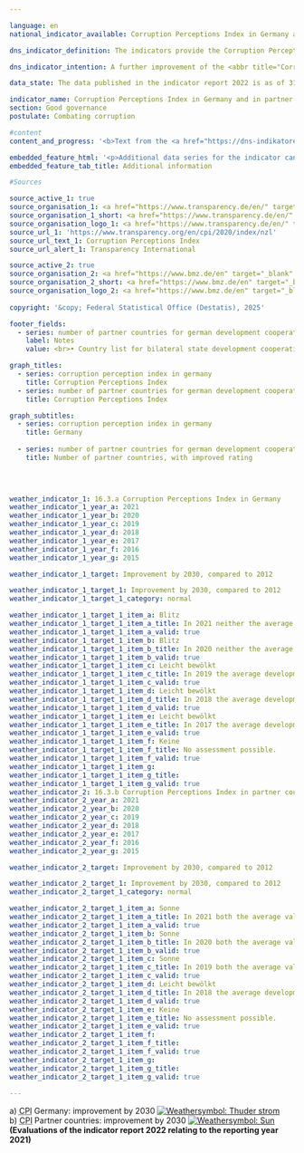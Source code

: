 ```yaml
---

language: en        
national_indicator_available: Corruption Perceptions Index in Germany and in partner countries for German development cooperation        

dns_indicator_definition: The indicators provide the Corruption Perceptions Index (<abbr title="Corruption Perception Index" tabindex="0">CPI</abbr>) from Transparency International for Germany (16.3.a) as well as the number of partner countries of German development assistance whose <abbr title="Corruption Perception Index" tabindex="0">CPI</abbr> has improved compared with 2012&nbsp;(16.3.b). The <abbr title="Corruption Perception Index" tabindex="0">CPI</abbr> measures how strongly corruption in the public sector is perceived in a country.        

dns_indicator_intention: A further improvement of the <abbr title="Corruption Perception Index" tabindex="0">CPI</abbr> for Germany is targeted for 2030. In addition, the <abbr title="Corruption Perception Index" tabindex="0">CPI</abbr> in the majority of partner countries involved in German development assistance should also improve. The base year in each case is 2012.        

data_state: The data published in the indicator report 2022 is as of 31 October 2022. The data shown on this platform is updated regularly, so that more current data may be available online than published in the <a href="https://dns-indikatoren.de/assets/Publikationen/Indikatorenberichte/2022.pdf">indicator report 2022</a>.        

indicator_name: Corruption Perceptions Index in Germany and in partner countries for German development cooperation        
section: Good governance        
postulate: Combating corruption        

#content         
content_and_progress: '<b>Text from the <a href="https://dns-indikatoren.de/assets/Publikationen/Indikatorenberichte/2022.pdf">Indicator Report 2022&nbsp;</a></b><br><br>The study on <abbr title="Corruption Perception Index" tabindex="0">CPI</abbr> conducted by Transparency International is the most comprehensive overview study on perceived public sector corruption. The <abbr title="Corruption Perception Index" tabindex="0">CPI</abbr> is a composite indicator that is based on various expert and corporate surveys regarding the perception of corruption in the public sector. Depending on the survey, underlying definitions of corruption may differ, and the sources used for calculations may change over time. The results of these surveys are prone to distortions due to information about prior <abbr title="Corruption Perception Index" tabindex="0">CPI</abbr> values or results from similar studies. The index includes all countries for which at least three selected surveys are available. In its analysis of the <abbr title="Corruption Perception Index" tabindex="0">CPI</abbr>, the Joint Research Centre of the European Commission points out that, the statistical significance of the change must also be examined when the results are interpreted and that even in the case of statistically significant differences, the results of this indicator should be interpreted with caution. Hence, comparison over time and among countries is limited.<br><br>Compared to 2012, Germany’s score improved from 79&nbsp;to 80&nbsp;points in 2021. This value has worsen in comparison to 2017, which means that Germany comes to tenth place in the ranking. Though, compared with 2012, this change should not be viewed as statistically significant (at a significance level of 5&nbsp;%).<br><br>The Federal Statistical Office also gathers information on the topic of corruption as part of its satisfaction survey on official services. According to this survey, during their contact with public authorities 3.9&nbsp;% of the population had the impression in 2021&nbsp;that public service employees were susceptible to corruption. In the corresponding survey of companies, 4.0&nbsp;% of companies had the impression that public service employees were open to corruption.<br><br>The Police Crime Statistics record all criminal matters that become known to the police. In 2021, 712&nbsp;cases of accepting/granting a benefit as well as taking/offering a bribe were recorded in the public sector. Furthermore, the Police Crime Statistics also list cases where bribes were taken or offered in commercial practice as well as concomitant offences of corruption such as fraud and breach of trust, document forgery, agreements in restriction of competition upon invitations to tender, obstruction of punishment, false certification in public office and violation of official secrecy.<br><br>With reference to German official development assistance, 48&nbsp;of the 87&nbsp;partner countries evaluated by the <abbr title="Corruption Perception Index" tabindex="0">CPI</abbr> scored better in 2021&nbsp;compared with 2012. In the review period, the number of partner countries developing in a positive direction has increased each year up to 2016. Their number decreased slightly in 2018&nbsp;and increased again in the subsequent years. As many as 31&nbsp;partner countries of German development assistance reported a statistically significant improvement (at a significance level of 5&nbsp;%) in 2021&nbsp;compared with 2012. In 2014, six partner countries had reported a significant improvement.'        

embedded_feature_html: '<p>Additional data series for the indicator can be found <a href="https://dnsTestEnvironment.github.io/dns-indicators/public/AddInfos/en/16_3_ab.pdf" target="_blank" >here</a>.</p><br><small>Note: You can display the PDF document directly in your browser or download the PDF document and open it with a PDF reader of your choice. We will be happy to advise you.</small>'
embedded_feature_tab_title: Additional information        

#Sources        

source_active_1: true
source_organisation_1: <a href="https://www.transparency.de/en/" target="_blank" onclick="return confirm_alert('Transparency International', 'En')">Transparency International e.V.</a>
source_organisation_1_short: <a href="https://www.transparency.de/en/" target="_blank" onclick="return confirm_alert('Transparency International', 'En')">Transparency International e.V.</a>
source_organisation_logo_1: <a href="https://www.transparency.de/en/" target="_blank" onclick="return confirm_alert('Transparency International', 'En')"><img src="https://dnsTestEnvironment.github.io/dns-indicators/public/OrgImgEn/ta.png" alt="Transparency International e.V." title=" Click here to visit the homepage of the organizationTransparency International e.V." style="height:60px; width:148px; border:transparent"/></a>
source_url_1: 'https://www.transparency.org/en/cpi/2020/index/nzl'
source_url_text_1: Corruption Perceptions Index
source_url_alert_1: Transparency International

source_active_2: true
source_organisation_2: <a href="https://www.bmz.de/en" target="_blank" onclick="return confirm_alert('the Federal Ministry for Economic Cooperation and Development', 'En')">Federal Ministry for Economic Cooperation and Development</a>
source_organisation_2_short: <a href="https://www.bmz.de/en" target="_blank" onclick="return confirm_alert('the Federal Ministry for Economic Cooperation and Development', 'En')">Federal Ministry for Economic Cooperation and Development</a>
source_organisation_logo_2: <a href="https://www.bmz.de/en" target="_blank" onclick="return confirm_alert('the Federal Ministry for Economic Cooperation and Development', 'En')"><img src="https://dnsTestEnvironment.github.io/dns-indicators/public/OrgImgEn/bmz.png" alt="Federal Ministry for Economic Cooperation and Development" title=" Click here to visit the homepage of the organizationFederal Ministry for Economic Cooperation and Development" style="height:60px; width:148px; border:transparent"/></a>
        
copyright: '&copy; Federal Statistical Office (Destatis), 2025'        

footer_fields:
  - series: number of partner countries for german development cooperation with improved cpi scores compared with 2012
    label: Notes
    value: <br>• Country list for bilateral state development cooperation of the German Federal Ministry for Economic Cooperation and Development was updated in 2023. Data in the time series have been revised accordingly.<br>• 2023&nbsp;without Afghanistan, which has suspended cooperation        

graph_titles: 
  - series: corruption perception index in germany
    title: Corruption Perceptions Index
  - series: number of partner countries for german development cooperation with improved cpi scores compared with 2012
    title: Corruption Perceptions Index        

graph_subtitles: 
  - series: corruption perception index in germany
    title: Germany
    
  - series: number of partner countries for german development cooperation with improved cpi scores compared with 2012
    title: Number of partner countries, with improved rating
            

                        

weather_indicator_1: 16.3.a Corruption Perceptions Index in Germany
weather_indicator_1_year_a: 2021
weather_indicator_1_year_b: 2020
weather_indicator_1_year_c: 2019
weather_indicator_1_year_d: 2018
weather_indicator_1_year_e: 2017
weather_indicator_1_year_f: 2016
weather_indicator_1_year_g: 2015

weather_indicator_1_target: Improvement by 2030, compared to 2012

weather_indicator_1_target_1: Improvement by 2030, compared to 2012
weather_indicator_1_target_1_category: normal

weather_indicator_1_target_1_item_a: Blitz
weather_indicator_1_target_1_item_a_title: In 2021 neither the average value nor the last change pointed in the right direction.
weather_indicator_1_target_1_item_a_valid: true
weather_indicator_1_target_1_item_b: Blitz
weather_indicator_1_target_1_item_b_title: In 2020 neither the average value nor the last change pointed in the right direction.
weather_indicator_1_target_1_item_b_valid: true
weather_indicator_1_target_1_item_c: Leicht bewölkt
weather_indicator_1_target_1_item_c_title: In 2019 the average development aimed in the right direction, but in the previous year there had been a development in the wrong direction or no change at all.
weather_indicator_1_target_1_item_c_valid: true
weather_indicator_1_target_1_item_d: Leicht bewölkt
weather_indicator_1_target_1_item_d_title: In 2018 the average development aimed in the right direction, but in the previous year there had been a development in the wrong direction or no change at all.
weather_indicator_1_target_1_item_d_valid: true
weather_indicator_1_target_1_item_e: Leicht bewölkt
weather_indicator_1_target_1_item_e_title: In 2017 the average development aimed in the right direction, but in the previous year there had been a development in the wrong direction or no change at all.
weather_indicator_1_target_1_item_e_valid: true
weather_indicator_1_target_1_item_f: Keine
weather_indicator_1_target_1_item_f_title: No assessment possible.
weather_indicator_1_target_1_item_f_valid: true
weather_indicator_1_target_1_item_g: 
weather_indicator_1_target_1_item_g_title: 
weather_indicator_1_target_1_item_g_valid: true
weather_indicator_2: 16.3.b Corruption Perceptions Index in partner countries for German development cooperation
weather_indicator_2_year_a: 2021
weather_indicator_2_year_b: 2020
weather_indicator_2_year_c: 2019
weather_indicator_2_year_d: 2018
weather_indicator_2_year_e: 2017
weather_indicator_2_year_f: 2016
weather_indicator_2_year_g: 2015

weather_indicator_2_target: Improvement by 2030, compared to 2012

weather_indicator_2_target_1: Improvement by 2030, compared to 2012
weather_indicator_2_target_1_category: normal

weather_indicator_2_target_1_item_a: Sonne
weather_indicator_2_target_1_item_a_title: In 2021 both the average value and the previous annual change pointed in the right direction.
weather_indicator_2_target_1_item_a_valid: true
weather_indicator_2_target_1_item_b: Sonne
weather_indicator_2_target_1_item_b_title: In 2020 both the average value and the previous annual change pointed in the right direction.
weather_indicator_2_target_1_item_b_valid: true
weather_indicator_2_target_1_item_c: Sonne
weather_indicator_2_target_1_item_c_title: In 2019 both the average value and the previous annual change pointed in the right direction.
weather_indicator_2_target_1_item_c_valid: true
weather_indicator_2_target_1_item_d: Leicht bewölkt
weather_indicator_2_target_1_item_d_title: In 2018 the average development aimed in the right direction, but in the previous year there had been a development in the wrong direction or no change at all.
weather_indicator_2_target_1_item_d_valid: true
weather_indicator_2_target_1_item_e: Keine
weather_indicator_2_target_1_item_e_title: No assessment possible.
weather_indicator_2_target_1_item_e_valid: true
weather_indicator_2_target_1_item_f: 
weather_indicator_2_target_1_item_f_title: 
weather_indicator_2_target_1_item_f_valid: true
weather_indicator_2_target_1_item_g: 
weather_indicator_2_target_1_item_g_title: 
weather_indicator_2_target_1_item_g_valid: true        
        
---
```



<div>
  <div class="my-header">
    <label class="default">a) <abbr title="Corruption Perception Index" tabindex="0">CPI</abbr> Germany: improvement by 2030
      <a href="https://dnsTestEnvironment.github.io/dns-indicators/en/status"><img src="https://sdg-indikatoren.de/public/Wettersymbole/Blitz.png" title="In 2021 neither the average value nor the last change pointed in the right direction." alt="Weathersymbol: Thuder strom"/>
      </a>
    </label>
  </div>
</div>
<div>
  <div class="my-header">
    <label class="default">b) <abbr title="Corruption Perception Index" tabindex="0">CPI</abbr> Partner countries: improvement by 2030
      <a href="https://dnsTestEnvironment.github.io/dns-indicators/en/status"><img src="https://sdg-indikatoren.de/public/Wettersymbole/Sonne.png" title="In 2021 both the average value and the previous annual change pointed in the right direction." alt="Weathersymbol: Sun"/>
      </a>
    </label>
  </div>
</div>
<div class="my-header-note">
  <label class="default"><b>(Evaluations of the indicator report 2022 relating to the reporting year 2021)
  </b></label>
</div>